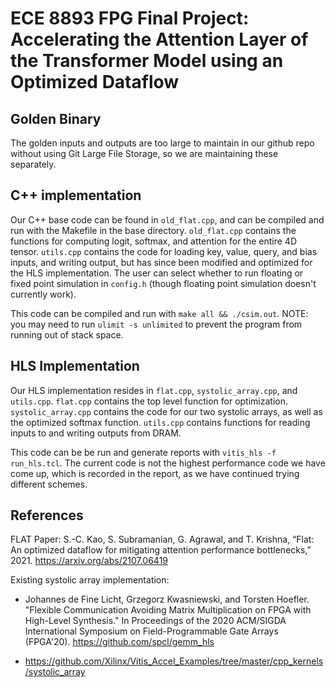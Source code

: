 # ECE 8893 FPG Final Project: Accelerating the Attention Layer of the Transformer Model using an Optimized Dataflow

## Golden Binary
The golden inputs and outputs are too large to maintain in our github repo without using Git Large File Storage, so we are maintaining these separately.

## C++ implementation
Our C++ base code can be found in `old_flat.cpp`, and can be compiled and run with the Makefile in the base directory.
`old_flat.cpp` contains the functions for computing logit, softmax, and attention for the entire 4D tensor.  `utils.cpp` contains the code for loading key, value, query, and bias inputs, and writing output, but has since been modified and optimized for the HLS implementation. The user can select whether to run floating or fixed point simulation in `config.h` (though floating point simulation doesn't currently work).

This code can be compiled and run with `make all && ./csim.out`.  NOTE: you may need to run `ulimit -s unlimited` to prevent the program from running out of stack space.

## HLS Implementation
Our HLS implementation resides in `flat.cpp`, `systolic_array.cpp`, and `utils.cpp`.  `flat.cpp` contains the top level function for optimization. `systolic_array.cpp` contains the code for our two systolic arrays, as well as the optimized softmax function.  `utils.cpp` contains functions for reading inputs to and writing outputs from DRAM.

This code can be be run and generate reports with `vitis_hls -f run_hls.tcl`.  The current code is not the highest performance code we have come up, which is recorded in the report, as we have continued trying different schemes.

## References

FLAT Paper: S.-C. Kao, S. Subramanian, G. Agrawal, and T. Krishna, “Flat: An optimized dataflow for mitigating attention performance bottlenecks,” 2021. https://arxiv.org/abs/2107.06419

Existing systolic array implementation:

* Johannes de Fine Licht, Grzegorz Kwasniewski, and Torsten Hoefler. "Flexible Communication Avoiding Matrix Multiplication on FPGA with High-Level Synthesis." In Proceedings of the 2020 ACM/SIGDA International Symposium on Field-Programmable Gate Arrays (FPGA'20). https://github.com/spcl/gemm_hls

* https://github.com/Xilinx/Vitis_Accel_Examples/tree/master/cpp_kernels/systolic_array

